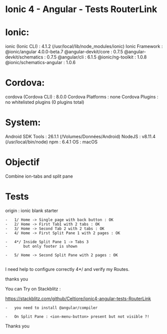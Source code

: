 #   Ionic 4 - Angular - Tests RouterLink
#
# Ionic:

   ionic (Ionic CLI)          : 4.1.2 (/usr/local/lib/node_modules/ionic)
   Ionic Framework            : @ionic/angular 4.0.0-beta.7
   @angular-devkit/core       : 0.7.5
   @angular-devkit/schematics : 0.7.5
   @angular/cli               : 6.1.5
   @ionic/ng-toolkit          : 1.0.8
   @ionic/schematics-angular  : 1.0.6

# Cordova:

   cordova (Cordova CLI) : 8.0.0
   Cordova Platforms     : none
   Cordova Plugins       : no whitelisted plugins (0 plugins total)

# System:

   Android SDK Tools : 26.1.1 (/Volumes/Données/Android)
   NodeJS            : v8.11.4 (/usr/local/bin/node)
   npm               : 6.4.1
   OS                : macOS

# Objectif 
Combine ion-tabs and split pane

# Tests
origin : ionic blank starter

    -   1/ Home -> Single page with back button : OK
    -   2/ Home -> First Tab1 with 2 tabs : OK
    -   3/ Home -> Second Tab 2 with 2 tabs : OK
    -   4/ Home -> First Split Pane 1 with 2 pages : OK

    -   4*/ Inside Split Pane 1 -> Tabs 3
    -       but only footer is shown

    -   5/ Home -> Second Split Pane with 2 pages : OK

##

I need help to configure correctly 4*/ and verify my Routes.

thanks you

You can Try on Stackblitz : 

https://stackblitz.com/github/Celtiore/ionic4-angular-tests-RouterLink

    -   you need to install @angular/compiler

    -   On Split Pane : <ion-menu-button> present but not visible ?!

Thanks you